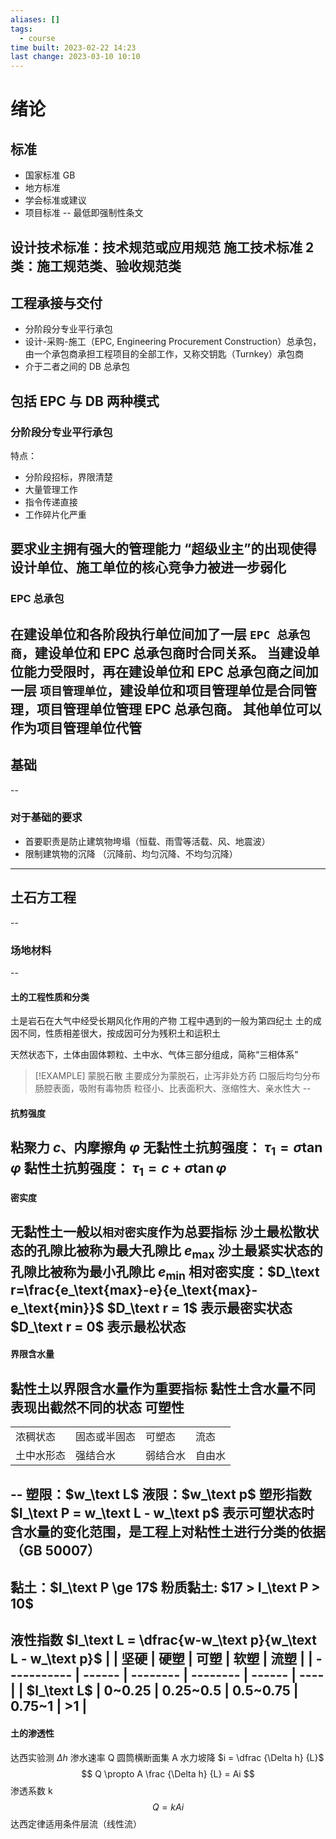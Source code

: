 ```yaml
---
aliases: []
tags:
  - course
time built: 2023-02-22 14:23
last change: 2023-03-10 10:10
---
```

# 绪论
## 标准
- 国家标准 GB
- 地方标准
- 学会标准或建议
- 项目标准
--
最低即强制性条文

设计技术标准：技术规范或应用规范
施工技术标准 2 类：施工规范类、验收规范类
---
## 工程承接与交付
- 分阶段分专业平行承包
- 设计-采购-施工（EPC, Engineering Procurement Construction）总承包，由一个承包商承担工程项目的全部工作，又称交钥匙（Turnkey）承包商
- 介于二者之间的 DB 总承包

包括 EPC 与 DB 两种模式
---
### 分阶段分专业平行承包
特点：
- 分阶段招标，界限清楚
- 大量管理工作
- 指令传递直接
- 工作碎片化严重

要求业主拥有强大的管理能力
“超级业主”的出现使得设计单位、施工单位的核心竞争力被进一步弱化
--
### EPC 总承包
在建设单位和各阶段执行单位间加了一层 `EPC 总承包商`，建设单位和 EPC 总承包商时合同关系。
当建设单位能力受限时，再在建设单位和 EPC 总承包商之间加一层 `项目管理单位`，建设单位和项目管理单位是合同管理，项目管理单位管理 EPC 总承包商。
其他单位可以作为项目管理单位代管
---
## 基础
--
### 对于基础的要求
- 首要职责是防止建筑物垮塌（恒载、雨雪等活载、风、地震波）
- 限制建筑物的沉降 （沉降前、均匀沉降、不均匀沉降）
---
## 土石方工程
--
### 场地材料
--
#### 土的工程性质和分类
土是岩石在大气中经受长期风化作用的产物
工程中遇到的一般为第四纪土
土的成因不同，性质相差很大，按成因可分为残积土和运积土

天然状态下，土体由固体颗粒、土中水、气体三部分组成，简称“三相体系”
> [!EXAMPLE] 蒙脱石散
> 主要成分为蒙脱石，止泻非处方药
> 口服后均匀分布肠腔表面，吸附有毒物质
> 粒径小、比表面积大、涨缩性大、亲水性大
--
#### 抗剪强度
粘聚力 $c$、内摩擦角 $\varphi$
无黏性土抗剪强度： $\tau_1 = \sigma \tan \varphi$
黏性土抗剪强度： $\tau_1 = c + \sigma \tan \varphi$
--
#### 密实度
无黏性土一般以`相对密实度`作为总要指标
沙土最松散状态的孔隙比被称为最大孔隙比 $e_\text{max}$
沙土最紧实状态的孔隙比被称为最小孔隙比 $e_\text{min}$
相对密实度：$D_\text r=\frac{e_\text{max}-e}{e_\text{max}-e_\text{min}}$
$D_\text r = 1$ 表示最密实状态
$D_\text r = 0$ 表示最松状态
--
#### 界限含水量
黏性土以界限含水量作为重要指标
黏性土含水量不同表现出截然不同的状态
可塑性
--
|            |              |          |        |
| ---------- | ------------ | -------- | ------ |
| 浓稠状态   | 固态或半固态 | 可塑态   | 流态   |
| 土中水形态 | 强结合水     | 弱结合水 | 自由水 |
--
塑限：$w_\text L$
液限：$w_\text p$
塑形指数 $I_\text P = w_\text L - w_\text p$
表示可塑状态时含水量的变化范围，是工程上对粘性土进行分类的依据（GB 50007）
--
黏土：$I_\text P \ge 17$
粉质黏土: $17 > I_\text P > 10$
--
液性指数 $I_\text L = \dfrac{w-w_\text p}{w_\text L - w_\text p}$
|             | 坚硬   | 硬塑     | 可塑     | 软塑   | 流塑 |
| ----------- | ------ | -------- | -------- | ------ | ---- |
| $I_\text L$ | 0~0.25 | 0.25~0.5 | 0.5~0.75 | 0.75~1 | >1   |
--
#### 土的渗透性
达西实验测 $\Delta h$
渗水速率 Q
圆筒横断面集 A
水力坡降 $i = \dfrac {\Delta h} {L}$
$$
Q \propto A \frac {\Delta h} {L} = Ai
$$
渗透系数 k
$$
Q = kAi
$$
达西定律适用条件层流（线性流）